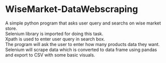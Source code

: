 # WiseMarket-DataWebscraping
A simple python program that asks user query and searchs on wise market store.<br>
Selenium library is imported for doing this task.<br>
Xpath is used to enter user query in search box. <br>
The program will ask the user to enter how many products data they want.<br>
Selenium will scrape data which is converted to data frame using pandas and export to CSV with some basic visuals.
